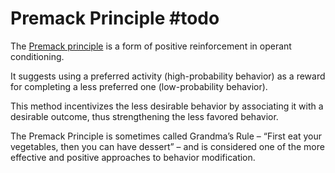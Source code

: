 # Premack Principle #todo
The [Premack principle](https://www.simplypsychology.org/premack-principle.html) is a form of positive reinforcement in operant conditioning.

It suggests using a preferred activity (high-probability behavior) as a reward for completing a less preferred one (low-probability behavior).

This method incentivizes the less desirable behavior by associating it with a desirable outcome, thus strengthening the less favored behavior.

The Premack Principle is sometimes called Grandma’s Rule – “First eat your vegetables, then you can have dessert” – and is considered one of the more effective and positive approaches to behavior modification.